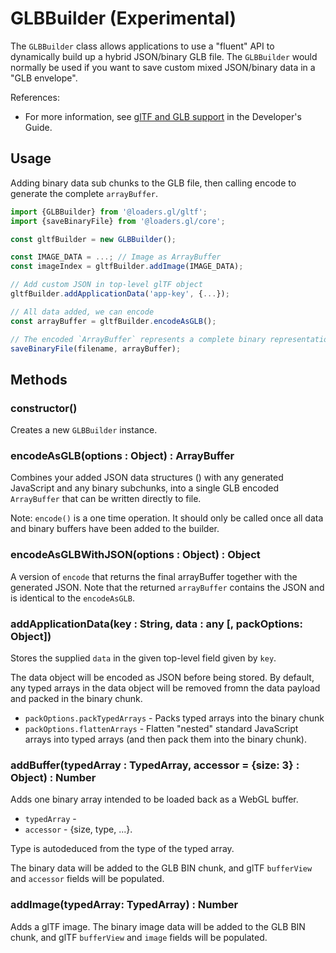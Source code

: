 # GLBBuilder (Experimental)

The `GLBBuilder` class allows applications to use a "fluent" API to dynamically build up a hybrid JSON/binary GLB file. The `GLBBuilder` would normally be used if you want to save custom mixed JSON/binary data in a "GLB envelope".

References:

- For more information, see [glTF and GLB support](docs/) in the Developer's Guide.

## Usage

Adding binary data sub chunks to the GLB file, then calling encode to generate the complete `arrayBuffer`.

```js
import {GLBBuilder} from '@loaders.gl/gltf';
import {saveBinaryFile} from '@loaders.gl/core';

const gltfBuilder = new GLBBuilder();

const IMAGE_DATA = ...; // Image as ArrayBuffer
const imageIndex = gltfBuilder.addImage(IMAGE_DATA);

// Add custom JSON in top-level glTF object
gltfBuilder.addApplicationData('app-key', {...});

// All data added, we can encode
const arrayBuffer = gltfBuilder.encodeAsGLB();

// The encoded `ArrayBuffer` represents a complete binary representation of the data that can be written atomically to file
saveBinaryFile(filename, arrayBuffer);
```

## Methods

### constructor()

Creates a new `GLBBuilder` instance.

### encodeAsGLB(options : Object) : ArrayBuffer

Combines your added JSON data structures () with any generated JavaScript and any binary subchunks, into a single GLB encoded `ArrayBuffer` that can be written directly to file.

Note: `encode()` is a one time operation. It should only be called once all data and binary buffers have been added to the builder.

### encodeAsGLBWithJSON(options : Object) : Object

A version of `encode` that returns the final arrayBuffer together with the generated JSON. Note that the returned `arrayBuffer` contains the JSON and is identical to the `encodeAsGLB`.

### addApplicationData(key : String, data : any [, packOptions: Object])

Stores the supplied `data` in the given top-level field given by `key`.

The data object will be encoded as JSON before being stored. By default, any typed arrays in the data object will be removed fromn the data payload and packed in the binary chunk.

- `packOptions.packTypedArrays` - Packs typed arrays into the binary chunk
- `packOptions.flattenArrays` - Flatten "nested" standard JavaScript arrays into typed arrays (and then pack them into the binary chunk).

### addBuffer(typedArray : TypedArray, accessor = {size: 3} : Object) : Number

Adds one binary array intended to be loaded back as a WebGL buffer.

- `typedArray` -
- `accessor` - {size, type, ...}.

Type is autodeduced from the type of the typed array.

The binary data will be added to the GLB BIN chunk, and glTF `bufferView` and `accessor` fields will be populated.

### addImage(typedArray: TypedArray) : Number

Adds a glTF image. The binary image data will be added to the GLB BIN chunk, and glTF `bufferView` and `image` fields will be populated.

